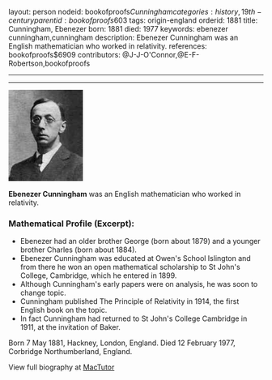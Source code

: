 layout: person
nodeid: bookofproofs$Cunningham
categories: history,19th-century
parentid: bookofproofs$603
tags: origin-england
orderid: 1881
title: Cunningham, Ebenezer
born: 1881
died: 1977
keywords: ebenezer cunningham,cunningham
description: Ebenezer Cunningham was an English mathematician who worked in relativity.
references: bookofproofs$6909
contributors: @J-J-O'Connor,@E-F-Robertson,bookofproofs

---



---

![Cunningham.jpg](https://github.com/bookofproofs/bookofproofs.github.io/blob/main/_sources/_assets/images/portraits/Cunningham.jpg?raw=true)

**Ebenezer Cunningham** was an English mathematician who worked in relativity.

### Mathematical Profile (Excerpt):
* Ebenezer had an older brother George (born about 1879) and a younger brother Charles  (born about 1884).
* Ebenezer Cunningham was educated at Owen's School Islington and from there he won an open mathematical scholarship to St John's College, Cambridge, which he entered in 1899.
* Although Cunningham's early papers were on analysis, he was soon to change topic.
* Cunningham published The Principle of Relativity in 1914, the first English book on the topic.
* In fact Cunningham had returned to St John's College Cambridge in 1911, at the invitation of Baker.

Born 7 May 1881, Hackney, London, England. Died 12 February 1977, Corbridge Northumberland, England.

View full biography at [MacTutor](https://mathshistory.st-andrews.ac.uk/Biographies/Cunningham/)
